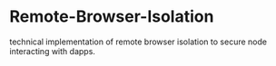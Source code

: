 # Remote-Browser-Isolation
technical implementation of remote browser isolation to secure node interacting with dapps.
